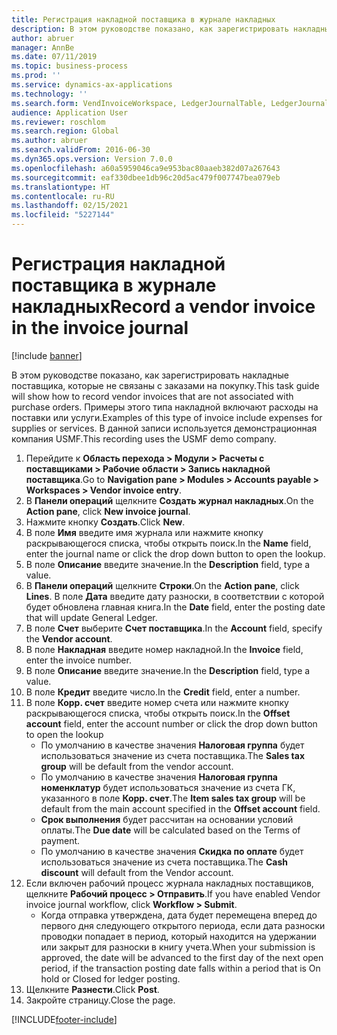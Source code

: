 ```yaml
---
title: Регистрация накладной поставщика в журнале накладных
description: В этом руководстве показано, как зарегистрировать накладные поставщика, которые не связаны с заказами на покупку.
author: abruer
manager: AnnBe
ms.date: 07/11/2019
ms.topic: business-process
ms.prod: ''
ms.service: dynamics-ax-applications
ms.technology: ''
ms.search.form: VendInvoiceWorkspace, LedgerJournalTable, LedgerJournalTransVendInvoice
audience: Application User
ms.reviewer: roschlom
ms.search.region: Global
ms.author: abruer
ms.search.validFrom: 2016-06-30
ms.dyn365.ops.version: Version 7.0.0
ms.openlocfilehash: a60a5959046ca9e953bac80aaeb382d07a267643
ms.sourcegitcommit: eaf330dbee1db96c20d5ac479f007747bea079eb
ms.translationtype: HT
ms.contentlocale: ru-RU
ms.lasthandoff: 02/15/2021
ms.locfileid: "5227144"
---
```

# <a name="record-a-vendor-invoice-in-the-invoice-journal"></a><span data-ttu-id="c4a5a-103">Регистрация накладной поставщика в журнале накладных</span><span class="sxs-lookup"><span data-stu-id="c4a5a-103">Record a vendor invoice in the invoice journal</span></span>

[!include [banner](../../includes/banner.md)]

<span data-ttu-id="c4a5a-104">В этом руководстве показано, как зарегистрировать накладные поставщика, которые не связаны с заказами на покупку.</span><span class="sxs-lookup"><span data-stu-id="c4a5a-104">This task guide will show how to record vendor invoices that are not associated with purchase orders.</span></span> <span data-ttu-id="c4a5a-105">Примеры этого типа накладной включают расходы на поставки или услуги.</span><span class="sxs-lookup"><span data-stu-id="c4a5a-105">Examples of this type of invoice include expenses for supplies or services.</span></span>  <span data-ttu-id="c4a5a-106">В данной записи используется демонстрационная компания USMF.</span><span class="sxs-lookup"><span data-stu-id="c4a5a-106">This recording uses the USMF demo company.</span></span>

1. <span data-ttu-id="c4a5a-107">Перейдите к **Область перехода > Модули > Расчеты с поставщиками > Рабочие области > Запись накладной поставщика**.</span><span class="sxs-lookup"><span data-stu-id="c4a5a-107">Go to **Navigation pane > Modules > Accounts payable > Workspaces > Vendor invoice entry**.</span></span>
2. <span data-ttu-id="c4a5a-108">В **Панели операций** щелкните **Создать журнал накладных**.</span><span class="sxs-lookup"><span data-stu-id="c4a5a-108">On the **Action pane**, click **New invoice journal**.</span></span>
3. <span data-ttu-id="c4a5a-109">Нажмите кнопку **Создать**.</span><span class="sxs-lookup"><span data-stu-id="c4a5a-109">Click **New**.</span></span>
4. <span data-ttu-id="c4a5a-110">В поле **Имя** введите имя журнала или нажмите кнопку раскрывающегося списка, чтобы открыть поиск.</span><span class="sxs-lookup"><span data-stu-id="c4a5a-110">In the **Name** field, enter the journal name or click the drop down button to open the lookup.</span></span>
5. <span data-ttu-id="c4a5a-111">В поле **Описание** введите значение.</span><span class="sxs-lookup"><span data-stu-id="c4a5a-111">In the **Description** field, type a value.</span></span>
6. <span data-ttu-id="c4a5a-112">В **Панели операций** щелкните **Строки**.</span><span class="sxs-lookup"><span data-stu-id="c4a5a-112">On the **Action pane**, click **Lines**.</span></span> <span data-ttu-id="c4a5a-113">В поле **Дата** введите дату разноски, в соответствии с которой будет обновлена главная книга.</span><span class="sxs-lookup"><span data-stu-id="c4a5a-113">In the **Date** field, enter the posting date that will update General Ledger.</span></span>  
7. <span data-ttu-id="c4a5a-114">В поле **Счет** выберите **Счет поставщика**.</span><span class="sxs-lookup"><span data-stu-id="c4a5a-114">In the **Account** field, specify the **Vendor account**.</span></span>
8. <span data-ttu-id="c4a5a-115">В поле **Накладная** введите номер накладной.</span><span class="sxs-lookup"><span data-stu-id="c4a5a-115">In the **Invoice** field, enter the invoice number.</span></span>
9. <span data-ttu-id="c4a5a-116">В поле **Описание** введите значение.</span><span class="sxs-lookup"><span data-stu-id="c4a5a-116">In the **Description** field, type a value.</span></span>
10. <span data-ttu-id="c4a5a-117">В поле **Кредит** введите число.</span><span class="sxs-lookup"><span data-stu-id="c4a5a-117">In the **Credit** field, enter a number.</span></span>
11. <span data-ttu-id="c4a5a-118">В поле **Корр. счет** введите номер счета или нажмите кнопку раскрывающегося списка, чтобы открыть поиск.</span><span class="sxs-lookup"><span data-stu-id="c4a5a-118">In the **Offset account** field, enter the account number or click the drop down button to open the lookup</span></span>
    * <span data-ttu-id="c4a5a-119">По умолчанию в качестве значения **Налоговая группа** будет использоваться значение из счета поставщика.</span><span class="sxs-lookup"><span data-stu-id="c4a5a-119">The **Sales tax group** will be default from the vendor account.</span></span>  
    * <span data-ttu-id="c4a5a-120">По умолчанию в качестве значения **Налоговая группа номенклатур** будет использоваться значение из счета ГК, указанного в поле **Корр. счет**.</span><span class="sxs-lookup"><span data-stu-id="c4a5a-120">The **Item sales tax group** will be default from the main account specified in the **Offset account** field.</span></span>  
    * <span data-ttu-id="c4a5a-121">**Срок выполнения** будет рассчитан на основании условий оплаты.</span><span class="sxs-lookup"><span data-stu-id="c4a5a-121">The **Due date** will be calculated based on the Terms of payment.</span></span>  
    * <span data-ttu-id="c4a5a-122">По умолчанию в качестве значения **Скидка по оплате** будет использоваться значение из счета поставщика.</span><span class="sxs-lookup"><span data-stu-id="c4a5a-122">The **Cash discount** will default from the Vendor account.</span></span>
12. <span data-ttu-id="c4a5a-123">Если включен рабочий процесс журнала накладных поставщиков, щелкните **Рабочий процесс > Отправить**.</span><span class="sxs-lookup"><span data-stu-id="c4a5a-123">If you have enabled Vendor invoice journal workflow, click **Workflow > Submit**.</span></span>
    * <span data-ttu-id="c4a5a-124">Когда отправка утверждена, дата будет перемещена вперед до первого дня следующего открытого периода, если дата разноски проводки попадает в период, который находится на удержании или закрыт для разноски в книгу учета.</span><span class="sxs-lookup"><span data-stu-id="c4a5a-124">When your submission is approved, the date will be advanced to the first day of the next open period, if the transaction posting date falls within a period that is On hold or Closed for ledger posting.</span></span>
12. <span data-ttu-id="c4a5a-125">Щелкните **Разнести**.</span><span class="sxs-lookup"><span data-stu-id="c4a5a-125">Click **Post**.</span></span>
13. <span data-ttu-id="c4a5a-126">Закройте страницу.</span><span class="sxs-lookup"><span data-stu-id="c4a5a-126">Close the page.</span></span>



[!INCLUDE[footer-include](../../../includes/footer-banner.md)]